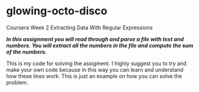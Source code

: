 # glowing-octo-disco
Coursera Week 2 Extracting Data With Regular Expressions

***In this assignment you will read through and parse a file with text and numbers. You will extract all the numbers in the file and compute the sum of the numbers.***

This is my code for solving the assigment. I highly suggest you to try and make your own code because in this way you can learn and understand how these lines work.
This is just an example on how you can solve the problem.
